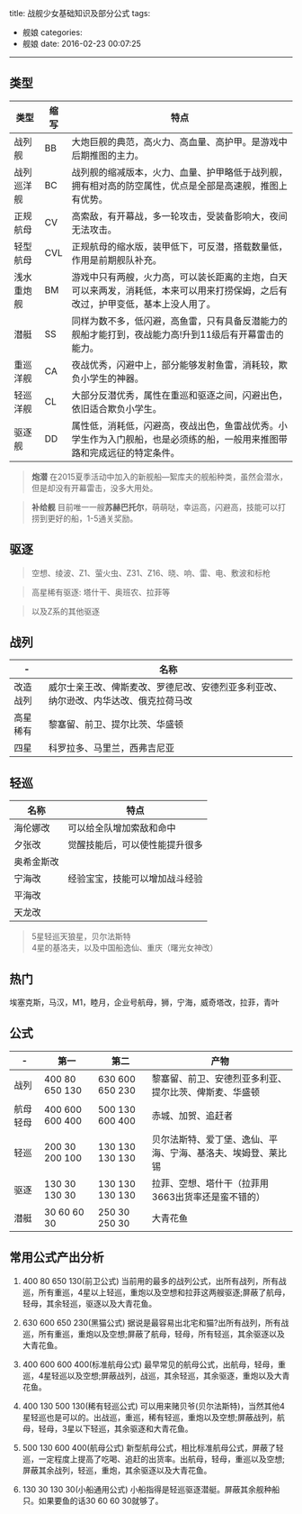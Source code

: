title: 战舰少女基础知识及部分公式
tags:
  - 舰娘
categories:
  - 舰娘
date: 2016-02-23 00:07:25
---

## 类型
类型|缩写|特点|
-|-|-|
战列舰|BB|大炮巨舰的典范，高火力、高血量、高护甲。是游戏中后期推图的主力。
战列巡洋舰|BC|战列舰的缩减版本，火力、血量、护甲略低于战列舰，拥有相对高的防空属性，优点是全部是高速舰，推图上有优势。
正规航母|CV|高索敌，有开幕战，多一轮攻击，受装备影响大，夜间无法攻击。
轻型航母|CVL|正规航母的缩水版，装甲低下，可反潜，搭载数量低，作用是前期舰队补充。
浅水重炮舰|BM|游戏中只有两艘，火力高，可以装长距离的主炮，白天可以来两发，消耗低，本来可以用来打捞保姆，之后有改过，护甲变低，基本上没人用了。
潜艇|SS|同样为数不多，低闪避，高鱼雷，只有具备反潜能力的舰船才能打到，夜战能力高!升到11级后有开幕雷击的能力。
重巡洋舰|CA|夜战优秀，闪避中上，部分能够发射鱼雷，消耗较，欺负小学生的神器。
轻巡洋舰|CL|大部分反潜优秀，属性在重巡和驱逐之间，闪避出色，依旧适合欺负小学生。
驱逐舰|DD|属性低，消耗低，闪避高，夜战出色，鱼雷战优秀。小学生作为入门舰船，也是必须练的船，一般用来推图带路和完成远征的特定条件。

> **炮潜**
>在2015夏季活动中加入的新舰船—絮库夫的舰船种类，虽然会潜水，但是却没有开幕雷击，没多大用处。  

> **补给舰**
>目前唯一一艘**苏赫巴托尔**，萌萌哒，幸运高，闪避高，技能可以打捞到更好的船，1-5通关奖励。

## 驱逐
> 空想、绫波、Z1、萤火虫、Z31、Z16、晓、响、雷、电、敷波和标枪

> 高星稀有驱逐: 塔什干、奥班农、拉菲等

> 以及Z系的其他驱逐

## 战列
-|名称
-|-
改造战列|威尔士亲王改、俾斯麦改、罗德尼改、安德烈亚多利亚改、纳尔逊改、内华达改、俄克拉荷马改
高星稀有|黎塞留、前卫、提尔比茨、华盛顿
四星|科罗拉多、马里兰，西弗吉尼亚

## 轻巡
名称|特点
-|-
海伦娜改|可以给全队增加索敌和命中
夕张改|觉醒技能后，可以使性能提升很多
奥希金斯改|
宁海改|经验宝宝，技能可以增加战斗经验
平海改|
天龙改|
> 5星轻巡天狼星，贝尔法斯特  
> 4星的基洛夫，以及中国船逸仙、重庆（曙光女神改）


## 热门
埃塞克斯，马汉，M1，睦月，企业号航母，狮，宁海，威奇塔改，拉菲，青叶

## 公式
-|第一|第二|产物
-|-|-|-
战列|400 80 650 130 | 630 600 650 230 | 黎塞留、前卫、安德烈亚多利亚、提尔比茨、俾斯麦、华盛顿
航母轻母|400 600 600 400 |500 130 600 400 | 赤城、加贺、追赶者
轻巡|200 30 200 100|130 130 130 130|贝尔法斯特、爱丁堡、逸仙、平海、宁海、基洛夫、埃姆登、莱比锡
驱逐|130 30 130 30| 130 130 130 130|拉菲、空想、塔什干（拉菲用3663出货率还是蛮不错的）
潜艇|30 60 60 30|250 30 250 30|大青花鱼


## 常用公式产出分析
1. 400 80 650 130(前卫公式)
当前用的最多的战列公式，出所有战列，所有战巡，所有重巡，4星以上轻巡，重炮以及空想和拉菲这两艘驱逐;屏蔽了航母，轻母，其余轻巡，驱逐以及大青花鱼。

2. 630 600 650 230(黑猫公式)
据说是最容易出北宅和猫?出所有战列，所有战巡，所有重巡，重炮以及空想;屏蔽了航母，轻母，所有轻巡，其余驱逐以及大青花鱼。
3. 400 600 600 400(标准航母公式)
最早常见的航母公式，出航母，轻母，重巡，4星轻巡以及空想;屏蔽战列，战巡，其余轻巡，其余驱逐，重炮以及大青花鱼。

4. 400 130 500 130(稀有轻巡公式)
可以用来赌贝爷(贝尔法斯特)，当然其他4星轻巡也是可以的。出战巡，重巡，稀有轻巡，重炮以及空想;屏蔽战列，航母，轻母，3星以下轻巡，其余驱逐和大青花鱼。

5. 500 130 600 400(航母公式)
新型航母公式，相比标准航母公式，屏蔽了轻巡，一定程度上提高了吃喝、追赶的出货率。出航母，轻母，重巡以及空想;屏蔽其余战列，轻巡，重炮，其余驱逐以及大青花鱼。

6. 130 30 130 30(小船通用公式)
小船指得是轻巡驱逐潜艇。屏蔽其余舰种船只。如果要鱼的话30 60 60 30就够了。
